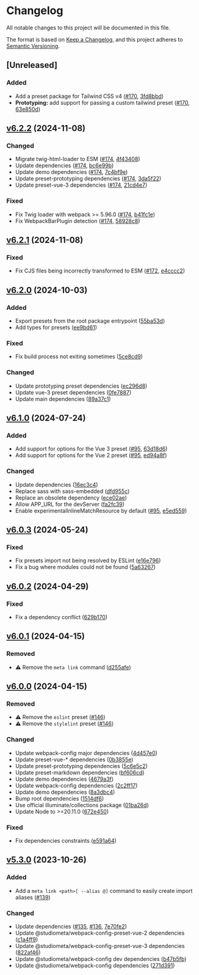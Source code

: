 # Changelog

All notable changes to this project will be documented in this file.

The format is based on [Keep a Changelog](https://keepachangelog.com/en/1.0.0/), and this project adheres to [Semantic Versioning](https://semver.org/spec/v2.0.0.html).

## [Unreleased]

### Added

- Add a preset package for Tailwind CSS v4 ([#170](https://github.com/studiometa/webpack-config/pull/170), [3fd8bbd](https://github.com/studiometa/webpack-config/commit/3fd8bbd))
- **Prototyping:** add support for passing a custom tailwind preset ([#170](https://github.com/studiometa/webpack-config/pull/170), [63e850d](https://github.com/studiometa/webpack-config/commit/63e850d))

## [v6.2.2](https://github.com/studiometa/webpack-config/compare/6.2.1..6.2.2) (2024-11-08)

### Changed

- Migrate twig-html-loader to ESM ([#174](https://github.com/studiometa/webpack-config/pull/174), [4f43408](https://github.com/studiometa/webpack-config/commit/4f43408))
- Update dependencies ([#174](https://github.com/studiometa/webpack-config/pull/174), [bc6e99b](https://github.com/studiometa/webpack-config/commit/bc6e99b))
- Update demo dependencies ([#174](https://github.com/studiometa/webpack-config/pull/174), [7c4bf9e](https://github.com/studiometa/webpack-config/commit/7c4bf9e))
- Update preset-prototyping dependencies ([#174](https://github.com/studiometa/webpack-config/pull/174), [3da5f22](https://github.com/studiometa/webpack-config/commit/3da5f22))
- Update preset-vue-3 dependencies ([#174](https://github.com/studiometa/webpack-config/pull/174), [21cd4e7](https://github.com/studiometa/webpack-config/commit/21cd4e7))

### Fixed

- Fix Twig loader with webpack >= 5.96.0 ([#174](https://github.com/studiometa/webpack-config/pull/174), [b41fc1e](https://github.com/studiometa/webpack-config/commit/b41fc1e))
- Fix WebpackBarPlugin detection ([#174](https://github.com/studiometa/webpack-config/pull/174), [58928c8](https://github.com/studiometa/webpack-config/commit/58928c8))

## [v6.2.1](https://github.com/studiometa/webpack-config/compare/6.2.0..6.2.1) (2024-11-08)

### Fixed

- Fix CJS files being incorrectly transformed to ESM ([#172](https://github.com/studiometa/webpack-config/pull/172), [e4cccc2](https://github.com/studiometa/webpack-config/commit/e4cccc2))

## [v6.2.0](https://github.com/studiometa/webpack-config/compare/6.1.0..6.2.0) (2024-10-03)

### Added

- Export presets from the root package entrypoint ([55ba53d](https://github.com/studiometa/webpack-config/commit/55ba53d))
- Add types for presets ([ee9bd61](https://github.com/studiometa/webpack-config/commit/ee9bd61))

### Fixed

- Fix build process not exiting sometimes ([5ce8cd9](https://github.com/studiometa/webpack-config/commit/5ce8cd9))

### Changed

- Update prototyping preset dependencies ([ec296d8](https://github.com/studiometa/webpack-config/commit/ec296d8))
- Update vue-3 preset dependencies ([0fe7887](https://github.com/studiometa/webpack-config/commit/0fe7887))
- Update main dependencies ([89a37c1](https://github.com/studiometa/webpack-config/commit/89a37c1))

## [v6.1.0](https://github.com/studiometa/webpack-config/compare/6.0.3..6.1.0) (2024-07-24)

### Added

- Add support for options for the Vue 3 preset ([#95](https://github.com/studiometa/webpack-config/pull/95), [63d18d6](https://github.com/studiometa/webpack-config/commits/63d18d6))
- Add support for options for the Vue 2 preset ([#95](https://github.com/studiometa/webpack-config/pull/95), [ed94a8f](https://github.com/studiometa/webpack-config/commits/ed94a8f))

### Changed

- Update dependencies ([16ec3c4](https://github.com/studiometa/webpack-config/commits/16ec3c4))
- Replace sass with sass-embedded ([dfd955c](https://github.com/studiometa/webpack-config/commits/dfd955c))
- Replace an obsolete dependency ([ece02ae](https://github.com/studiometa/webpack-config/commits/ece02ae))
- Allow APP_URL for the devServer ([fa2fc39](https://github.com/studiometa/webpack-config/commits/fa2fc39))
- Enable experimentalInlineMatchResource by default ([#95](https://github.com/studiometa/webpack-config/pull/95), [e5ed559](https://github.com/studiometa/webpack-config/commits/e5ed559))

## [v6.0.3](https://github.com/studiometa/webpack-config/compare/6.0.2..6.0.3) (2024-05-24)

### Fixed

- Fix presets import not being resolved by ESLint ([e16e796](https://github.com/studiometa/webpack-config/commit/e16e796))
- Fix a bug where modules could not be found ([5a63267](https://github.com/studiometa/webpack-config/commit/5a63267))

## [v6.0.2](https://github.com/studiometa/webpack-config/compare/6.0.1..6.0.2) (2024-04-29)

### Fixed

- Fix a dependency conflict ([629b170](https://github.com/studiometa/webpack-config/commit/629b170))

## [v6.0.1](https://github.com/studiometa/webpack-config/compare/6.0.0..6.0.1) (2024-04-15)

### Removed

- ⚠️ Remove the `meta link` command ([d255afe](https://github.com/studiometa/webpack-config/commit/d255afe))

## [v6.0.0](https://github.com/studiometa/webpack-config/compare/5.3.0..6.0.0) (2024-04-15)

### Removed

- ⚠️ Remove the `eslint` preset ([#146](https://github.com/studiometa/webpack-config/pull/146))
- ⚠️ Remove the `stylelint` preset ([#146](https://github.com/studiometa/webpack-config/pull/146))

### Changed

- Update webpack-config major dependencies ([4d457e0](https://github.com/studiometa/webpack-config/4d457e0))
- Update preset-vue-\* dependencies ([0b3855e](https://github.com/studiometa/webpack-config/0b3855e))
- Update preset-prototyping dependencies ([5c6e5c2](https://github.com/studiometa/webpack-config/5c6e5c2))
- Update preset-markdown dependencies ([bf606cd](https://github.com/studiometa/webpack-config/bf606cd))
- Update demo dependencies ([4679a3f](https://github.com/studiometa/webpack-config/4679a3f))
- Update webpack-config dependencies ([2c2ff17](https://github.com/studiometa/webpack-config/2c2ff17))
- Update demo dependencies ([8a3dbc4](https://github.com/studiometa/webpack-config/8a3dbc4))
- Bump root dependencies ([1514df6](https://github.com/studiometa/webpack-config/1514df6))
- Use official illuminate/collections package ([01ba26d](https://github.com/studiometa/webpack-config/01ba26d))
- Update Node to >=20.11.0 ([672e450](https://github.com/studiometa/webpack-config/commit/672e450))

### Fixed

- Fix dependencies constraints ([e591a64](https://github.com/studiometa/webpack-config/commit/e591a64))

## [v5.3.0](https://github.com/studiometa/webpack-config/compare/5.2.3..5.3.0) (2023-10-26)

### Added

- Add a `meta link <path>[ --alias @]` command to easily create import aliases ([#139](https://github.com/studiometa/webpack-config/pull/139))

### Changed

- Update dependencies ([#135](https://github.com/studiometa/webpack-config/pull/135), [#136](https://github.com/studiometa/webpack-config/pull/136), [7e70fe2](https://github.com/studiometa/webpack-config/commit/7e70fe2))
- Update @studiometa/webpack-config-preset-vue-2 dependencies ([c1a4ff9](https://github.com/studiometa/webpack-config/commit/c1a4ff9))
- Update @studiometa/webpack-config-preset-vue-3 dependencies ([822af46](https://github.com/studiometa/webpack-config/commit/822af46))
- Update @studiometa/webpack-config dev dependencies ([b47b5fb](https://github.com/studiometa/webpack-config/commit/b47b5fb))
- Update @studiometa/webpack-config dependencies ([271d391](https://github.com/studiometa/webpack-config/commit/271d391))
